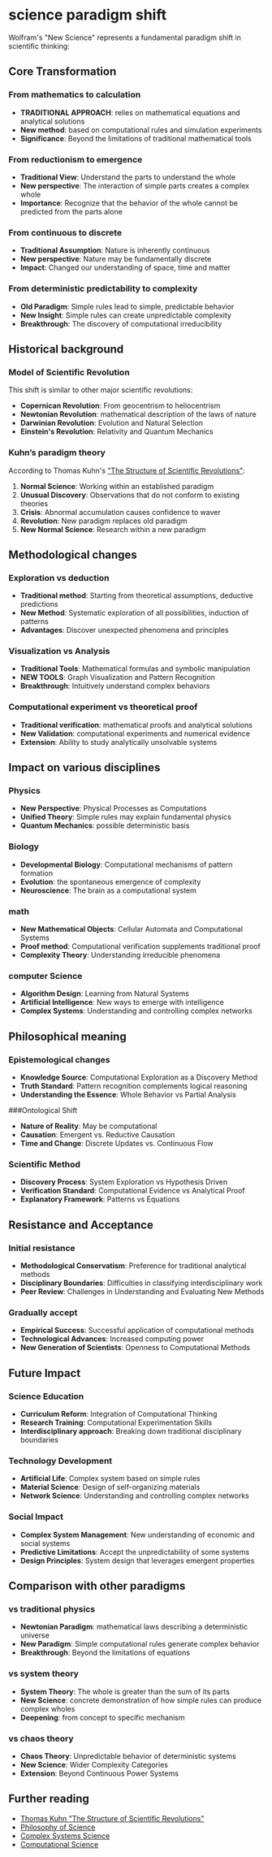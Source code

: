 # science paradigm shift

Wolfram's "New Science" represents a fundamental paradigm shift in scientific thinking:

## Core Transformation

### From mathematics to calculation
- **TRADITIONAL APPROACH**: relies on mathematical equations and analytical solutions
- **New method**: based on computational rules and simulation experiments
- **Significance**: Beyond the limitations of traditional mathematical tools

### From reductionism to emergence
- **Traditional View**: Understand the parts to understand the whole
- **New perspective**: The interaction of simple parts creates a complex whole
- **Importance**: Recognize that the behavior of the whole cannot be predicted from the parts alone

### From continuous to discrete
- **Traditional Assumption**: Nature is inherently continuous
- **New perspective**: Nature may be fundamentally discrete
- **Impact**: Changed our understanding of space, time and matter

### From deterministic predictability to complexity
- **Old Paradigm**: Simple rules lead to simple, predictable behavior
- **New Insight**: Simple rules can create unpredictable complexity
- **Breakthrough**: The discovery of computational irreducibility

## Historical background

### Model of Scientific Revolution
This shift is similar to other major scientific revolutions:

- **Copernican Revolution**: From geocentrism to heliocentrism
- **Newtonian Revolution**: mathematical description of the laws of nature
- **Darwinian Revolution**: Evolution and Natural Selection
- **Einstein's Revolution**: Relativity and Quantum Mechanics

### Kuhn’s paradigm theory
According to Thomas Kuhn's ["The Structure of Scientific Revolutions"](https://en.wikipedia.org/wiki/The_Structure_of_Scientific_Revolutions):

1. **Normal Science**: Working within an established paradigm
2. **Unusual Discovery**: Observations that do not conform to existing theories
3. **Crisis**: Abnormal accumulation causes confidence to waver
4. **Revolution**: New paradigm replaces old paradigm
5. **New Normal Science**: Research within a new paradigm

## Methodological changes

### Exploration vs deduction
- **Traditional method**: Starting from theoretical assumptions, deductive predictions
- **New Method**: Systematic exploration of all possibilities, induction of patterns
- **Advantages**: Discover unexpected phenomena and principles

### Visualization vs Analysis
- **Traditional Tools**: Mathematical formulas and symbolic manipulation
- **NEW TOOLS**: Graph Visualization and Pattern Recognition
- **Breakthrough**: Intuitively understand complex behaviors

### Computational experiment vs theoretical proof
- **Traditional verification**: mathematical proofs and analytical solutions
- **New Validation**: computational experiments and numerical evidence
- **Extension**: Ability to study analytically unsolvable systems

## Impact on various disciplines

### Physics
- **New Perspective**: Physical Processes as Computations
- **Unified Theory**: Simple rules may explain fundamental physics
- **Quantum Mechanics**: possible deterministic basis

### Biology
- **Developmental Biology**: Computational mechanisms of pattern formation
- **Evolution**: the spontaneous emergence of complexity
- **Neuroscience**: The brain as a computational system

### math
- **New Mathematical Objects**: Cellular Automata and Computational Systems
- **Proof method**: Computational verification supplements traditional proof
- **Complexity Theory**: Understanding irreducible phenomena

### computer Science
- **Algorithm Design**: Learning from Natural Systems
- **Artificial Intelligence**: New ways to emerge with intelligence
- **Complex Systems**: Understanding and controlling complex networks

## Philosophical meaning

### Epistemological changes
- **Knowledge Source**: Computational Exploration as a Discovery Method
- **Truth Standard**: Pattern recognition complements logical reasoning
- **Understanding the Essence**: Whole Behavior vs Partial Analysis

###Ontological Shift
- **Nature of Reality**: May be computational
- **Causation**: Emergent vs. Reductive Causation
- **Time and Change**: Discrete Updates vs. Continuous Flow

### Scientific Method
- **Discovery Process**: System Exploration vs Hypothesis Driven
- **Verification Standard**: Computational Evidence vs Analytical Proof
- **Explanatory Framework**: Patterns vs Equations

## Resistance and Acceptance

### Initial resistance
- **Methodological Conservatism**: Preference for traditional analytical methods
- **Disciplinary Boundaries**: Difficulties in classifying interdisciplinary work
- **Peer Review**: Challenges in Understanding and Evaluating New Methods

### Gradually accept
- **Empirical Success**: Successful application of computational methods
- **Technological Advances**: Increased computing power
- **New Generation of Scientists**: Openness to Computational Methods

## Future Impact

### Science Education
- **Curriculum Reform**: Integration of Computational Thinking
- **Research Training**: Computational Experimentation Skills
- **Interdisciplinary approach**: Breaking down traditional disciplinary boundaries

### Technology Development
- **Artificial Life**: Complex system based on simple rules
- **Material Science**: Design of self-organizing materials
- **Network Science**: Understanding and controlling complex networks

### Social Impact
- **Complex System Management**: New understanding of economic and social systems
- **Predictive Limitations**: Accept the unpredictability of some systems
- **Design Principles**: System design that leverages emergent properties

## Comparison with other paradigms

### vs traditional physics
- **Newtonian Paradigm**: mathematical laws describing a deterministic universe
- **New Paradigm**: Simple computational rules generate complex behavior
- **Breakthrough**: Beyond the limitations of equations

### vs system theory
- **System Theory**: The whole is greater than the sum of its parts
- **New Science**: concrete demonstration of how simple rules can produce complex wholes
- **Deepening**: from concept to specific mechanism

### vs chaos theory
- **Chaos Theory**: Unpredictable behavior of deterministic systems
- **New Science**: Wider Complexity Categories
- **Extension**: Beyond Continuous Power Systems

## Further reading

- [Thomas Kuhn "The Structure of Scientific Revolutions"](https://en.wikipedia.org/wiki/The_Structure_of_Scientific_Revolutions)
- [Philosophy of Science](https://en.wikipedia.org/wiki/Philosophy_of_science)
- [Complex Systems Science](https://en.wikipedia.org/wiki/Complex_system)
- [Computational Science](https://en.wikipedia.org/wiki/Computational_science)